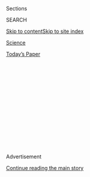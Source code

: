 <div id="app">

<div>

<div>

<div>

<div class="NYTAppHideMasthead css-1q2w90k e1suatyy0">

<div class="section css-ui9rw0 e1suatyy2">

<div class="css-eph4ug er09x8g0">

<div class="css-6n7j50">

</div>

<span class="css-1dv1kvn">Sections</span>

<div class="css-10488qs">

<span class="css-1dv1kvn">SEARCH</span>

</div>

[Skip to content](#site-content)[Skip to site
index](#site-index)

</div>

<div id="masthead-section-label" class="css-1wr3we4 eaxe0e00">

[Science](https://www.nytimes3xbfgragh.onion/section/science)

</div>

<div class="css-10698na e1huz5gh0">

</div>

</div>

<div id="masthead-bar-one" class="section hasLinks css-15hmgas e1csuq9d3">

<div class="css-uqyvli e1csuq9d0">

</div>

<div class="css-1uqjmks e1csuq9d1">

</div>

<div class="css-9e9ivx">

[](https://myaccount.nytimes3xbfgragh.onion/auth/login?response_type=cookie&client_id=vi)

</div>

<div class="css-1bvtpon e1csuq9d2">

[Today’s
Paper](https://www.nytimes3xbfgragh.onion/section/todayspaper)

</div>

</div>

</div>

</div>

<div data-aria-hidden="false">

<div id="site-content" data-role="main">

<div>

<div class="css-1aor85t" style="opacity:0.000000001;z-index:-1;visibility:hidden">

<div class="css-1hqnpie">

<div class="css-epjblv">

<span class="css-17xtcya">[Science](/section/science)</span><span class="css-x15j1o">|</span><span class="css-fwqvlz">How
Ultra-Black Fish Disappear in the Deepest
Seas</span>

</div>

<div class="css-k008qs">

<div class="css-1iwv8en">

<span class="css-18z7m18"></span>

<div>

</div>

</div>

<span class="css-1n6z4y">https://nyti.ms/3jedsyi</span>

<div class="css-1705lsu">

<div class="css-4xjgmj">

<div class="css-4skfbu" data-role="toolbar" data-aria-label="Social Media Share buttons, Save button, and Comments Panel with current comment count" data-testid="share-tools">

  - 
  - 
  - 
  - 
    
    <div class="css-6n7j50">
    
    </div>

  - 
  - 

</div>

</div>

</div>

</div>

</div>

</div>

<div id="NYT_TOP_BANNER_REGION" class="css-13pd83m">

</div>

<div id="top-wrapper" class="css-1sy8kpn">

<div id="top-slug" class="css-l9onyx">

Advertisement

</div>

[Continue reading the main
story](#after-top)

<div class="ad top-wrapper" style="text-align:center;height:100%;display:block;min-height:250px">

<div id="top" class="place-ad" data-position="top" data-size-key="top">

</div>

</div>

<div id="after-top">

</div>

</div>

<div>

<div id="sponsor-wrapper" class="css-1hyfx7x">

<div id="sponsor-slug" class="css-19vbshk">

Supported by

</div>

[Continue reading the main
story](#after-sponsor)

<div id="sponsor" class="ad sponsor-wrapper" style="text-align:center;height:100%;display:block">

</div>

<div id="after-sponsor">

</div>

</div>

<div class="css-186x18t">

Trilobites

</div>

<div class="css-1vkm6nb ehdk2mb0">

# How Ultra-Black Fish Disappear in the Deepest Seas

</div>

Researchers have found fish that absorb more than 99.9 percent of the
light that hits their skin.

<div class="css-79elbk" data-testid="photoviewer-wrapper">

<div class="css-z3e15g" data-testid="photoviewer-wrapper-hidden">

</div>

<div class="css-1a48zt4 ehw59r15" data-testid="photoviewer-children">

![<span class="css-16f3y1r e13ogyst0" data-aria-hidden="true">A common
fangtooth, a deep-sea species of ultra-black fish. While some
ultra-black fish might appear brownish, it’s the product of camera
overexposure and
editing.</span><span class="css-cnj6d5 e1z0qqy90" itemprop="copyrightHolder"><span class="css-1ly73wi e1tej78p0">Credit...</span><span><span>Karen
Osborn,
Smithsonian</span></span></span>](https://static01.graylady3jvrrxbe.onion/images/2020/07/21/science/16TB-ULTRABLACKFISH1/16TB-ULTRABLACKFISH1-articleLarge.jpg?quality=75&auto=webp&disable=upscale)

</div>

</div>

<div class="css-18e8msd">

<div class="css-vp77d3 epjyd6m0">

<div class="css-1baulvz">

By [<span class="css-1baulvz last-byline" itemprop="name">Katherine J.
Wu</span>](https://www.nytimes3xbfgragh.onion/by/katherine-j--wu)

</div>

</div>

  - July 16,
    2020

  - 
    
    <div class="css-4xjgmj">
    
    <div class="css-d8bdto" data-role="toolbar" data-aria-label="Social Media Share buttons, Save button, and Comments Panel with current comment count" data-testid="share-tools">
    
      - 
      - 
      - 
      - 
        
        <div class="css-6n7j50">
        
        </div>
    
      - 
      - 
    
    </div>
    
    </div>

</div>

</div>

<div class="section meteredContent css-1r7ky0e" name="articleBody" itemprop="articleBody">

<div class="css-1fanzo5 StoryBodyCompanionColumn">

<div class="css-53u6y8">

Alexander Davis admits that he can be a glutton for punishment. He
staked part of his Ph.D. on finding some of the world’s best-camouflaged
fishes in the ocean’s deepest depths. These animals are so keen on not
being found that they’ve evolved the ability to absorb more than 99.9
percent of the light that hits their skin.

To locate and study these so-called ultra-black fishes, Mr. Davis, a
biologist at Duke University, said he relied largely on the luck of the
draw. “We basically just drop nets and see what we get,” he said. “You
never know what you’re going to pull up.”

When he and his colleagues did cash in, they cashed in big. In a paper
published Thursday in [Current
Biology](http://dx.doi.org/10.1016/j.cub.2020.06.044), they report
snaring the first documented ultra-black animals in the ocean, and some
of the darkest creatures ever found: 16 types of deep-sea fish that are
so black, they manifest as permanent silhouettes — light-devouring voids
that almost seem to shred the fabric of space-time.

</div>

</div>

<div class="css-1fanzo5 StoryBodyCompanionColumn">

<div class="css-53u6y8">

“It’s like looking at a black hole,” Mr. Davis said.

To qualify as
[ultra-black](https://www.nytimes3xbfgragh.onion/2019/11/11/science/black-fashion-physics-animals.html),
a substance has to reflect less than 0.5 percent of the light that hits
it. Some [birds of
paradise](https://cdn.mos.cms.futurecdn.net/qpDcS5xokG7zrWesXcXd8V.jpg)
manage this, beaming back [as little as 0.05
percent](https://www.nature.com/articles/s41467-017-02088-w), as do
certain types of
[butterflies](https://www.nature.com/articles/s41467-020-15033-1) (0.06
percent) and
[spiders](https://royalsocietypublishing.org/doi/10.1098/rspb.2019.0589)
(0.35 percent). A feat of engineering allowed humans to best them all
with [synthetic materials](https://www.pnas.org/content/106/15/6044),
some of which reflect only 0.045 percent of incoming light. (“Black”
paper, on the other hand, returns a whopping 10 percent of the light it
meets.)

</div>

</div>

<div class="css-79elbk" data-testid="photoviewer-wrapper">

<div class="css-z3e15g" data-testid="photoviewer-wrapper-hidden">

</div>

<div class="css-1a48zt4 ehw59r15" data-testid="photoviewer-children">

![<span class="css-16f3y1r e13ogyst0" data-aria-hidden="true">A female
Pacific blackdragon, the second blackest of the ultra-black fishes in
the study. Its dark skin camouflages the fish as it approaches prey
attracted to its bioluminescent
lure.</span><span class="css-cnj6d5 e1z0qqy90" itemprop="copyrightHolder"><span class="css-1ly73wi e1tej78p0">Credit...</span><span>Karen
Osborn,
Smithsonian</span></span>](https://static01.graylady3jvrrxbe.onion/images/2020/07/21/science/16TB-ULTRABLACKFISH2/16TB-ULTRABLACKFISH2-articleLarge.jpg?quality=75&auto=webp&disable=upscale)

</div>

</div>

<div class="css-1fanzo5 StoryBodyCompanionColumn">

<div class="css-53u6y8">

Now, it seems fish may come close to trouncing them all.

One species profiled in the paper, a bioluminescent anglerfish in the
genus Oneirodes, reflects as little as 0.044 to 0.051 percent of the
deep-sea light it encounters. The other 99.95 percent, Mr. Davis and his
colleagues found, gets lost in a labyrinth of light-swallowing pigments
until it effectively disappears.

“I’m always arguing with bird people on the internet,” said Kory Evans,
a fish biologist at Rice University who wasn’t involved in the study. “I
say, ‘I bet these deep-sea fish are as dark as your birds of paradise.’
And then boom, they checked, and that was exactly the case.”

Super-dark skin might seem redundant hundreds or thousands of feet
beneath the surface of the sea, where the sun’s rays don’t reach. But
thanks to the D.I.Y. light cooked up by bioluminescent creatures, this
part of the ocean can actually “sparkle like the sky,” said Prosanta
Chakrabarty, a fish biologist at Louisiana State University who wasn’t
involved in the study.

Birds, butterflies and spiders tend to use ultra-black for contrast,
making vibrant patches of color pop against an extreme backdrop. Some
fish may do this, too. But in a world where many deep-sea lurkers use
their homemade glow to lure in prey, ultra-black may function more as a
disappearing act for swimmers that don’t want to be spotted, Dr. Evans
said.

</div>

</div>

<div class="css-1fanzo5 StoryBodyCompanionColumn">

<div class="css-53u6y8">

To suss out how deep-sea fishes conjure their cloaks of invisibility,
the researchers took skin samples from nine species of ultra-black fish
and analyzed them under the microscope.

Like many other animals, including humans, fish pigment their skin with
melanin, a light-absorbing compound stored in microscopic compartments
called melanosomes. Typically colored fish scatter these pockets of
pigment into a sparse, even layer held up by a protein called collagen.
Any light that hits the melanin head-on is gobbled up, while light that
misses the mark ricochets back toward the viewer.

To maintain their stealth, the researchers found, ultra-black fishes
skimp on the collagen. That allows them to pack their melanosomes
together like piled grains of rice. When light contacts the clutter,
what’s not absorbed is deflected sideways — straight into the path of
another ravenous
melanosome.

</div>

</div>

<div class="css-79elbk" data-testid="photoviewer-wrapper">

<div class="css-z3e15g" data-testid="photoviewer-wrapper-hidden">

</div>

<div class="css-1a48zt4 ehw59r15" data-testid="photoviewer-children">

<div class="css-1xdhyk6 erfvjey0">

<span class="css-1ly73wi e1tej78p0">Image</span>

<div class="css-zjzyr8">

<div data-testid="lazyimage-container" style="height:257.77777777777777px">

</div>

</div>

</div>

<span class="css-16f3y1r e13ogyst0" data-aria-hidden="true">A crested
bigscale, whose ultra-black skin covers its scales, which can detach if
a predator tries to grab
it.</span><span class="css-cnj6d5 e1z0qqy90" itemprop="copyrightHolder"><span class="css-1ly73wi e1tej78p0">Credit...</span><span>Karen
Osborn, Smithsonian</span></span>

</div>

</div>

<div class="css-1fanzo5 StoryBodyCompanionColumn">

<div class="css-53u6y8">

Ultra-black birds, butterflies and spiders do something similar, but
perhaps in a less efficient way, said Karen Osborn, a zoologist at the
Smithsonian National Museum of Natural History and an author on the
study, which she began in 2014. Rather than using the same structure —
melanosomes — to absorb and deflect light, as fish do, these land-living
animals embed their melanin in mazes of bumps, boxes or spikes that
bounce photons back and forth. What deep-sea fish do “is a much simpler
system,” Dr. Osborn said.

That could be a saving grace for creatures that must eke out a living in
an environment as harsh and unforgiving as the deep sea, said Anela
Choy, a deep-sea researcher at the Scripps Institution of Oceanography
in San Diego who wasn’t involved in the study.

Down there, Dr. Choy said, everything “has to do with survival: eating,
not being eaten and reproducing yourself.”

</div>

</div>

<div class="css-1fanzo5 StoryBodyCompanionColumn">

<div class="css-53u6y8">

Some of the ocean’s deepest dwellers might be even darker than what Mr.
Davis and colleagues have dredged up.

“I would not be surprised if we have not yet found the blackest fish in
the sea,” Dr. Chakrabarty said.

</div>

</div>

<div>

</div>

</div>

<div>

</div>

<div>

</div>

<div>

</div>

<div>

<div id="bottom-wrapper" class="css-1ede5it">

<div id="bottom-slug" class="css-l9onyx">

Advertisement

</div>

[Continue reading the main
story](#after-bottom)

<div id="bottom" class="ad bottom-wrapper" style="text-align:center;height:100%;display:block;min-height:90px">

</div>

<div id="after-bottom">

</div>

</div>

</div>

</div>

</div>

## Site Index

<div>

</div>

## Site Information Navigation

  - [© <span>2020</span> <span>The New York Times
    Company</span>](https://help.nytimes3xbfgragh.onion/hc/en-us/articles/115014792127-Copyright-notice)

<!-- end list -->

  - [NYTCo](https://www.nytco.com/)
  - [Contact
    Us](https://help.nytimes3xbfgragh.onion/hc/en-us/articles/115015385887-Contact-Us)
  - [Work with us](https://www.nytco.com/careers/)
  - [Advertise](https://nytmediakit.com/)
  - [T Brand Studio](http://www.tbrandstudio.com/)
  - [Your Ad
    Choices](https://www.nytimes3xbfgragh.onion/privacy/cookie-policy#how-do-i-manage-trackers)
  - [Privacy](https://www.nytimes3xbfgragh.onion/privacy)
  - [Terms of
    Service](https://help.nytimes3xbfgragh.onion/hc/en-us/articles/115014893428-Terms-of-service)
  - [Terms of
    Sale](https://help.nytimes3xbfgragh.onion/hc/en-us/articles/115014893968-Terms-of-sale)
  - [Site
    Map](https://spiderbites.nytimes3xbfgragh.onion)
  - [Help](https://help.nytimes3xbfgragh.onion/hc/en-us)
  - [Subscriptions](https://www.nytimes3xbfgragh.onion/subscription?campaignId=37WXW)

</div>

</div>

</div>

</div>
